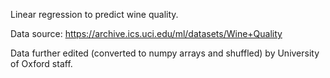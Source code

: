 Linear regression to predict wine quality.

Data source: https://archive.ics.uci.edu/ml/datasets/Wine+Quality

Data further edited (converted to numpy arrays and shuffled) by University of Oxford staff.
